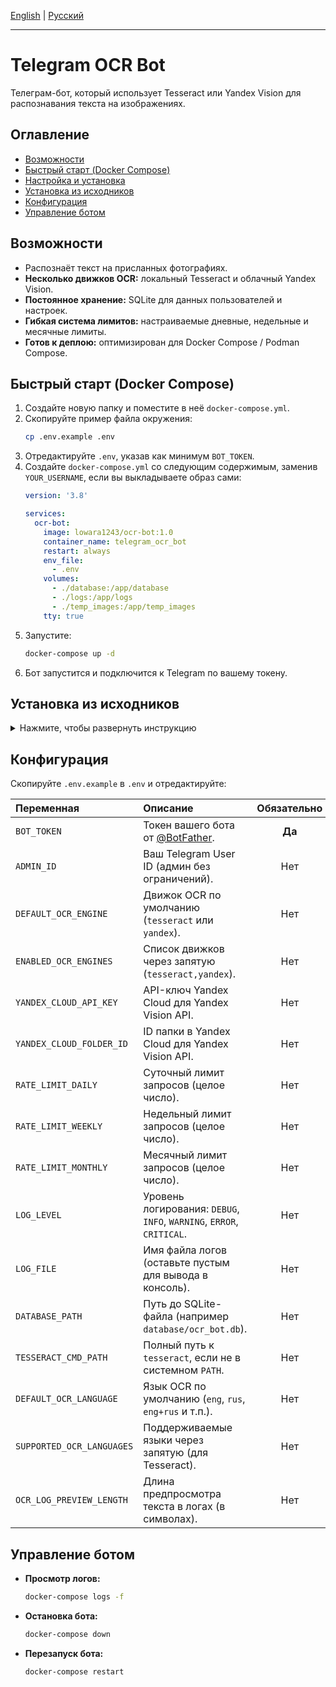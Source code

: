 [English](README.md) | [Русский](README.ru.md)

---

# Telegram OCR Bot

Телеграм-бот, который использует Tesseract или Yandex Vision для распознавания текста на изображениях.

## Оглавление
- [Возможности](#возможности)
- [Быстрый старт (Docker Compose)](#быстрый-старт-docker-compose)
- [Настройка и установка](#настройка-и-установка)
- [Установка из исходников](#установка-из-исходников)
- [Конфигурация](#конфигурация)
- [Управление ботом](#управление-ботом)

## Возможности
- Распознаёт текст на присланных фотографиях.
- **Несколько движков OCR:** локальный Tesseract и облачный Yandex Vision.
- **Постоянное хранение:** SQLite для данных пользователей и настроек.
- **Гибкая система лимитов:** настраиваемые дневные, недельные и месячные лимиты.
- **Готов к деплою:** оптимизирован для Docker Compose / Podman Compose.

## Быстрый старт (Docker Compose)
1. Создайте новую папку и поместите в неё `docker-compose.yml`.
2. Скопируйте пример файла окружения:
    ```bash
    cp .env.example .env
    ```
3. Отредактируйте `.env`, указав как минимум `BOT_TOKEN`.
4. Создайте `docker-compose.yml` со следующим содержимым, заменив `YOUR_USERNAME`, если вы выкладываете образ сами:
    ```yaml
    version: '3.8'

    services:
      ocr-bot:
        image: lowara1243/ocr-bot:1.0
        container_name: telegram_ocr_bot
        restart: always
        env_file:
          - .env
        volumes:
          - ./database:/app/database
          - ./logs:/app/logs
          - ./temp_images:/app/temp_images
        tty: true
    ```
5. Запустите:
    ```bash
    docker-compose up -d
    ```
6. Бот запустится и подключится к Telegram по вашему токену.

## Установка из исходников
<details>
<summary>Нажмите, чтобы развернуть инструкцию</summary>

1. **Клонируйте репозиторий**
    ```bash
    git clone https://github.com/Lowara1243/ocr-bot.git
    cd ocr-bot
    ```
2. **Создайте виртуальное окружение и установите зависимости**
    - Рекомендуется с помощью `uv`:
        ```bash
        uv pip install -r requirements.txt
        ```
    - Стандартно через `pip`:
        ```bash
        python -m venv .venv
        source .venv/bin/activate     # Windows: .venv\Scripts\activate
        pip install -r requirements.txt
        ```
3. **Настройка окружения**
    ```bash
    cp .env.example .env
    ```
    Заполните как минимум `BOT_TOKEN`; подробности в [Конфигурация](#конфигурация).
4. **Запуск бота**
    ```bash
    python main.py
    ```
</details>

## Конфигурация
Скопируйте `.env.example` в `.env` и отредактируйте:

| Переменная                | Описание                                                              | Обязательно |
|:--------------------------|:----------------------------------------------------------------------|:-----------:|
| `BOT_TOKEN`               | Токен вашего бота от [@BotFather](https://t.me/BotFather).            |   **Да**    |
| `ADMIN_ID`                | Ваш Telegram User ID (админ без ограничений).                         |     Нет     |
| `DEFAULT_OCR_ENGINE`      | Движок OCR по умолчанию (`tesseract` или `yandex`).                   |     Нет     |
| `ENABLED_OCR_ENGINES`     | Список движков через запятую (`tesseract,yandex`).                    |     Нет     |
| `YANDEX_CLOUD_API_KEY`    | API-ключ Yandex Cloud для Yandex Vision API.                          |     Нет     |
| `YANDEX_CLOUD_FOLDER_ID`  | ID папки в Yandex Cloud для Yandex Vision API.                        |     Нет     |
| `RATE_LIMIT_DAILY`        | Суточный лимит запросов (целое число).                                |     Нет     |
| `RATE_LIMIT_WEEKLY`       | Недельный лимит запросов (целое число).                               |     Нет     |
| `RATE_LIMIT_MONTHLY`      | Месячный лимит запросов (целое число).                                |     Нет     |
| `LOG_LEVEL`               | Уровень логирования: `DEBUG`, `INFO`, `WARNING`, `ERROR`, `CRITICAL`. |     Нет     |
| `LOG_FILE`                | Имя файла логов (оставьте пустым для вывода в консоль).               |     Нет     |
| `DATABASE_PATH`           | Путь до SQLite-файла (например `database/ocr_bot.db`).                |     Нет     |
| `TESSERACT_CMD_PATH`      | Полный путь к `tesseract`, если не в системном `PATH`.                |     Нет     |
| `DEFAULT_OCR_LANGUAGE`    | Язык OCR по умолчанию (`eng`, `rus`, `eng+rus` и т.п.).               |     Нет     |
| `SUPPORTED_OCR_LANGUAGES` | Поддерживаемые языки через запятую (для Tesseract).                   |     Нет     |
| `OCR_LOG_PREVIEW_LENGTH`  | Длина предпросмотра текста в логах (в символах).                      |     Нет     |

## Управление ботом
- **Просмотр логов:**  
  ```bash
  docker-compose logs -f
  ```

* **Остановка бота:**

  ```bash
  docker-compose down
  ```
* **Перезапуск бота:**

  ```bash
  docker-compose restart
  ```
